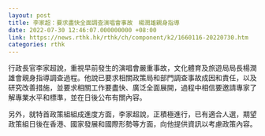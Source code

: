 ```yaml
---
layout: post
title: 李家超：要求盡快全面調查演唱會事故　楊潤雄親身指導
date: 2022-07-30 12:46:07.000000000 +08:00
link: https://news.rthk.hk/rthk/ch/component/k2/1660116-20220730.htm
categories: rthk
---
```


行政長官李家超說，重視早前發生的演唱會嚴重事故，文化體育及旅遊局局長楊潤雄會親身指導調查過程。他說已要求相關政策局和部門調查事故成因和責任，以及研究改善措施，並要求相關工作要盡快、廣泛全面展開，過程中相信要邀請專家了解專業水平和標準，並在日後公布有關內容。

另外，就特首政策組組成進度方面，李家超說，正積極進行，已有適合人選，期望政策組日後在香港、國家發展和國際形勢等方面，向他提供資訊以考慮政策內容。
